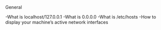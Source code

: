 General

-What is localhost/127.0.0.1 -What is 0.0.0.0 -What is /etc/hosts -How to display your machine’s active network interfaces
